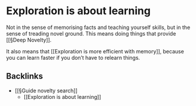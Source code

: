 # Exploration is about learning
Not in the sense of memorising facts and teaching yourself skills, but in the sense of treading novel ground. This means doing things that provide [[§Deep Novelty]].

It also means that [[Exploration is more efficient with memory]], because you can learn faster if you don’t have to relearn things.

## Backlinks
* [[§Guide novelty search]]
	* [[Exploration is about learning]]

<!-- #Life #p1 -->

<!-- {BearID:84C570D8-6844-4E9D-85E2-38B805723DF7-15756-000013035DD78BFF} -->
